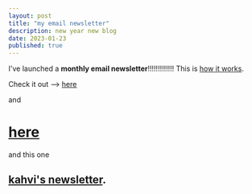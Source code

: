 ```yaml
---
layout: post
title: "my email newsletter"
description: new year new blog
date: 2023-01-23
published: true
---
```


I've launched a **monthly email newsletter**!!!!!!!!!!!!! This is [how it works](https://www.newsletter.kahvipatel.com/p/what-why-how).

Check it out --> [here](https://www.newsletter.kahvipatel.com/)

and

# [here](https://www.newsletter.kahvipatel.com/)

and this one

## [kahvi's newsletter](https://www.newsletter.kahvipatel.com/).
